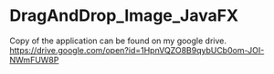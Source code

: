# DragAndDrop_Image_JavaFX

Copy of the application can be found on my google drive.
https://drive.google.com/open?id=1HpnVQZO8B9qybUCb0om-JOI-NWmFUW8P
